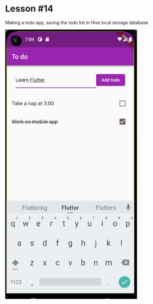 # Lesson #14

Making a todo app, saving the todo list in Hive local storage database

![Logo](lesson14output.png)
